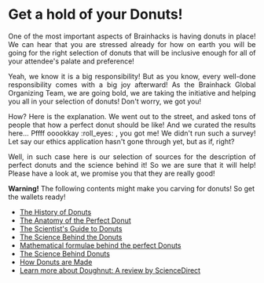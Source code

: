 # Get a hold of your Donuts!

<p><div style="text-align: justify">One of the most important aspects of Brainhacks is having donuts in place! We can hear that you are stressed already for how on earth you will be going for the right selection of donuts that will be inclusive enough for all of your attendee's palate and preference!</div></p>
<p><div style="text-align: justify">Yeah, we know it is a big responsibility! But as you know, every well-done responsibility comes with a big joy afterward! As the Brainhack Global Organizing Team, we are going bold, we are taking the initiative and helping you all in your selection of donuts! Don't worry, we got you!</div></p>
<p><div style="text-align: justify">How? Here is the explanation. We went out to the street, and asked tons of people that how a perfect donut should be like! And we curated the results here... Pffff ooookkay :roll_eyes: , you got me! We didn't run such a survey! Let say our ethics application hasn't gone through yet, but as if, right?</div></p> 
<p><div style="text-align: justify">Well, in such case here is our selection of sources for the description of perfect donuts and the science behind it! So we are sure that it will help! Please have a look at, we promise you that they are really good!</div></p>

**Warning!** The following contents might make you carving for donuts! So get the wallets ready!


* [The History of Donuts]( https://www.onegreenplanet.org/vegan-food/the-history-of-the-donut/)
* [The Anatomy of the Perfect Donut](https://medium.com/@mcpflugie/the-anatomy-of-the-perfect-doughnut-643a68957ca8)
* [The Scientist's Guide to Donuts](https://cravingsofafoodscientist.com/2019/01/11/the-scientists-guide-to-donuts/)
* [The Science Behind the Donuts](https://www.yuppiechef.com/spatula/the-science-behind-doughnuts/)
* [Mathematical formulae behind the perfect Donuts](https://www.conquermaths.com/news/post/index/188/The-Mathematically-Perfect-Doughnut)
* [The Science Behind Donuts](http://www.r-dpartners.com/2018/06/01/the-science-behind-donuts/)
* [How Donuts are Made](http://www.madehow.com/Volume-5/Doughnut.html)
* [Learn more about Doughnut: A review by ScienceDirect](https://www.sciencedirect.com/topics/food-science/doughnut)

